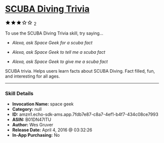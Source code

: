 # [SCUBA Diving Trivia](http://alexa.amazon.com/#skills/amzn1.echo-sdk-ams.app.7fdb7e87-c8a7-4ef1-b4f7-434c08ce7993)
![3 stars](../../images/ic_star_black_18dp_1x.png)![3 stars](../../images/ic_star_black_18dp_1x.png)![3 stars](../../images/ic_star_black_18dp_1x.png)![3 stars](../../images/ic_star_border_black_18dp_1x.png)![3 stars](../../images/ic_star_border_black_18dp_1x.png) 2

To use the SCUBA Diving Trivia skill, try saying...

* *Alexa, ask Space Geek for a scuba fact*

* *Alexa, ask Space Geek to tell me  a scuba fact*

* *Alexa, ask Space Geek to give me a scuba fact*

SCUBA trivia. Helps users learn facts about SCUBA Diving. Fact filled, fun, and interesting for all ages.

***

### Skill Details

* **Invocation Name:** space geek
* **Category:** null
* **ID:** amzn1.echo-sdk-ams.app.7fdb7e87-c8a7-4ef1-b4f7-434c08ce7993
* **ASIN:** B01DN47ITU
* **Author:** Wes Gruver
* **Release Date:** April 4, 2016 @ 03:32:26
* **In-App Purchasing:** No
